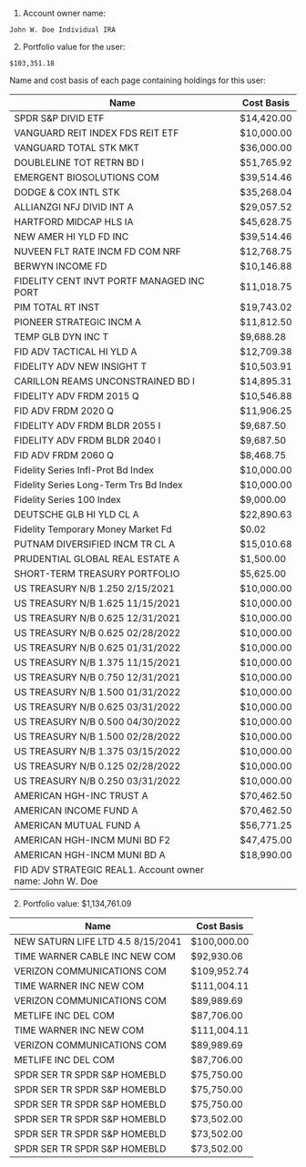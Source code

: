 1. Account owner name:  
```
John W. Doe Individual IRA
```

2. Portfolio value for the user:
```
$103,351.18
```

Name and cost basis of each page containing holdings for this user:

| Name                                                                                                    | Cost Basis   |
| ------------------------------------------------------------------------------------------------------- | ------------ |
| SPDR S&P DIVID ETF                                                                                     | $14,420.00   |
| VANGUARD REIT INDEX FDS REIT ETF                                                                       | $10,000.00   |
| VANGUARD TOTAL STK MKT                                                                                  | $36,000.00   |
| DOUBLELINE TOT RETRN BD I                                                                               | $51,765.92   |
| EMERGENT BIOSOLUTIONS COM                                                                               | $39,514.46   |
| DODGE & COX INTL STK                                                                                   | $35,268.04   |
| ALLIANZGI NFJ DIVID INT A                                                                               | $29,057.52   |
| HARTFORD MIDCAP HLS IA                                                                                   | $45,628.75   |
| NEW AMER HI YLD FD INC                                                                                  | $39,514.46   |
| NUVEEN FLT RATE INCM FD COM NRF                                                                         | $12,768.75   |
| BERWYN INCOME FD                                                                                         | $10,146.88   |
| FIDELITY CENT INVT PORTF MANAGED INC PORT                                                               | $11,018.75   |
| PIM TOTAL RT INST                                                                                         | $19,743.02   |
| PIONEER STRATEGIC INCM A                                                                                  | $11,812.50   |
| TEMP GLB DYN INC T                                                                                        | $9,688.28    |
| FID ADV TACTICAL HI YLD A                                                                               | $12,709.38   |
| FIDELITY ADV NEW INSIGHT T                                                                              | $10,503.91   |
| CARILLON REAMS UNCONSTRAINED BD I                                                                     | $14,895.31   |
| FIDELITY ADV FRDM 2015 Q                                                                                 | $10,546.88   |
| FID ADV FRDM 2020 Q                                                                                       | $11,906.25   |
| FIDELITY ADV FRDM BLDR 2055 I                                                                           | $9,687.50    |
| FIDELITY ADV FRDM BLDR 2040 I                                                                             | $9,687.50    |
| FID ADV FRDM 2060 Q                                                                                        | $8,468.75    |
| Fidelity Series Infl-Prot Bd Index                                                                        | $10,000.00   |
| Fidelity Series Long-Term Trs Bd Index                                                                    | $10,000.00   |
| Fidelity Series 100 Index                                                                                 | $9,000.00    |
| DEUTSCHE GLB HI YLD CL A                                                                                 | $22,890.63   |
| Fidelity Temporary Money Market Fd                                                                       | $0.02        |
| PUTNAM DIVERSIFIED INCM TR CL A                                                                         | $15,010.68   |
| PRUDENTIAL GLOBAL REAL ESTATE A                                                                         | $1,500.00    |
| SHORT-TERM TREASURY PORTFOLIO                                                                              | $5,625.00    |
| US TREASURY N/B 1.250 2/15/2021                                                                           | $10,000.00   |
| US TREASURY N/B 1.625 11/15/2021                                                                         | $10,000.00   |
| US TREASURY N/B 0.625 12/31/2021                                                                         | $10,000.00   |
| US TREASURY N/B 0.625 02/28/2022                                                                       | $10,000.00   |
| US TREASURY N/B 0.625 01/31/2022                                                                       | $10,000.00   |
| US TREASURY N/B 1.375 11/15/2021                                                                       | $10,000.00   |
| US TREASURY N/B 0.750 12/31/2021                                                                       | $10,000.00   |
| US TREASURY N/B 1.500 01/31/2022                                                                       | $10,000.00   |
| US TREASURY N/B 0.625 03/31/2022                                                                     | $10,000.00   |
| US TREASURY N/B 0.500 04/30/2022                                                                       | $10,000.00   |
| US TREASURY N/B 1.500 02/28/2022                                                                     | $10,000.00   |
| US TREASURY N/B 1.375 03/15/2022                                                                     | $10,000.00   |
| US TREASURY N/B 0.125 02/28/2022                                                                     | $10,000.00   |
| US TREASURY N/B 0.250 03/31/2022                                                                     | $10,000.00   |
| AMERICAN HGH-INC TRUST A                                                                                | $70,462.50   |
| AMERICAN INCOME FUND A                                                                                  | $70,462.50   |
| AMERICAN MUTUAL FUND A                                                                                  | $56,771.25   |
| AMERICAN HGH-INCM MUNI BD F2                                                                            | $47,475.00   |
| AMERICAN HGH-INCM MUNI BD A                                                                            | $18,990.00   |
| FID ADV STRATEGIC REAL1. Account owner name: John W. Doe
2. Portfolio value: $1,134,761.09

| Name                                         | Cost Basis     |
|----------------------------------------------|----------------|
| NEW SATURN LIFE LTD 4.5 8/15/2041            | $100,000.00    |
| TIME WARNER CABLE INC NEW COM                | $92,930.06     |
| VERIZON COMMUNICATIONS COM                   | $109,952.74    |
| TIME WARNER INC NEW COM                      | $111,004.11    |
| VERIZON COMMUNICATIONS COM                   | $89,989.69     |
| METLIFE INC DEL COM                          | $87,706.00     |
| TIME WARNER INC NEW COM                      | $111,004.11    |
| VERIZON COMMUNICATIONS COM                   | $89,989.69     |
| METLIFE INC DEL COM                          | $87,706.00     |
| SPDR SER TR SPDR S&P HOMEBLD                 | $75,750.00     |
| SPDR SER TR SPDR S&P HOMEBLD                 | $75,750.00     |
| SPDR SER TR SPDR S&P HOMEBLD                 | $75,750.00     |
| SPDR SER TR SPDR S&P HOMEBLD                 | $73,502.00     |
| SPDR SER TR SPDR S&P HOMEBLD                 | $73,502.00     |
| SPDR SER TR SPDR S&P HOMEBLD                 | $73,502.00     |
